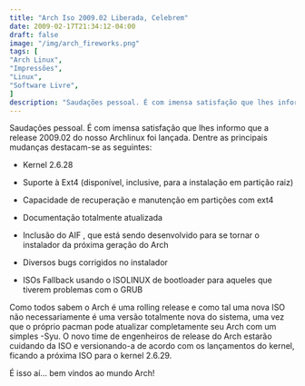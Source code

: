 ```yaml
---
title: "Arch Iso 2009.02 Liberada, Celebrem"
date: 2009-02-17T21:34:12-04:00
draft: false
image: "/img/arch_fireworks.png"
tags: [
"Arch Linux",
"Impressões",
"Linux",
"Software Livre",
]
description: "Saudações pessoal. É com imensa satisfação que lhes informo que a release 2009.02 do nosso Archlinux foi lançada. Dentre as principais mudanças destacam-se as seguintes:"
---
```

Saudações pessoal. É com imensa satisfação que lhes informo que a release 2009.02 do nosso Archlinux foi lançada. Dentre as principais mudanças destacam-se as seguintes:




* Kernel 2.6.28  

* Suporte à Ext4 (disponível, inclusive, para a instalação em partição raiz)  

* Capacidade de recuperação e manutenção em partições com ext4  

* Documentação totalmente atualizada  

* Inclusão do AIF , que está sendo desenvolvido para se tornar o instalador da próxima geração do Arch  

* Diversos bugs corrigidos no instalador  

* ISOs Fallback usando o ISOLINUX de bootloader para aqueles que tiverem problemas com o GRUB




Como todos sabem o Arch é uma rolling release e como tal uma nova ISO não necessariamente é uma versão totalmente nova do sistema, uma vez que o próprio pacman pode atualizar completamente seu Arch com um simples -Syu. O novo time de engenheiros de release do Arch estarão cuidando da ISO e versionando-a de acordo com os lançamentos do kernel, ficando a próxima ISO para o kernel 2.6.29.  



É isso aí... bem vindos ao mundo Arch!
